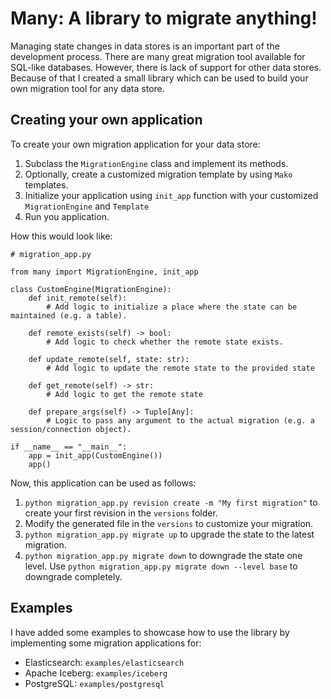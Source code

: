 # Many: A library to migrate anything!
Managing state changes in data stores is an important part of the development process. There are many great migration tool available for SQL-like databases. However, there is lack of support for other data stores. Because of that I created a small library which can be used to build your own migration tool for any data store.

## Creating your own application
To create your own migration application for your data store:
1. Subclass the `MigrationEngine` class and implement its methods.
2. Optionally, create a customized migration template by using `Mako` templates.
3. Initialize your application using `init_app` function with your customized `MigrationEngine` and `Template`
4. Run you application.

How this would look like:
```
# migration_app.py

from many import MigrationEngine, init_app

class CustomEngine(MigrationEngine):
    def init_remote(self):
        # Add logic to initialize a place where the state can be maintained (e.g. a table).

    def remote_exists(self) -> bool:
        # Add logic to check whether the remote state exists.

    def update_remote(self, state: str):
        # Add logic to update the remote state to the provided state

    def get_remote(self) -> str:
        # Add logic to get the remote state 

    def prepare_args(self) -> Tuple[Any]:
        # Logic to pass any argument to the actual migration (e.g. a session/connection object).
        
if __name__ == "__main__":
    app = init_app(CustomEngine())
    app()
```

Now, this application can be used as follows:
1. `python migration_app.py revision create -m "My first migration"` to create your first revision in the `versions` folder.
2. Modify the generated file in the `versions` to customize your migration.
3. `python migration_app.py migrate up` to upgrade the state to the latest migration.
4. `python migration_app.py migrate down` to downgrade the state one level. Use `python migration_app.py migrate down --level base` to downgrade completely.

## Examples
I have added some examples to showcase how to use the library by implementing some migration applications for:
- Elasticsearch: `examples/elasticsearch`
- Apache Iceberg: `examples/iceberg`
- PostgreSQL: `examples/postgresql`



